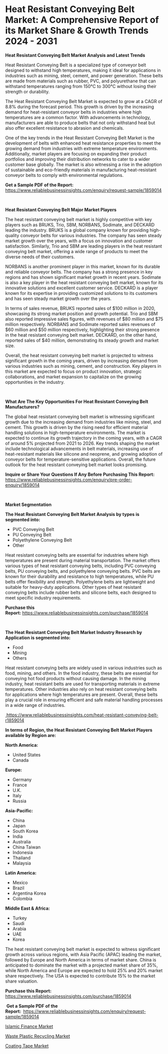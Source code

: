 <p><h1>Heat Resistant Conveying Belt Market: A Comprehensive Report of its Market Share & Growth Trends 2024 - 2031</h1></p><p><strong>Heat Resistant Conveying Belt Market Analysis and Latest Trends</strong></p>
<p><p>Heat Resistant Conveying Belt is a specialized type of conveyor belt designed to withstand high temperatures, making it ideal for applications in industries such as mining, steel, cement, and power generation. These belts are made from materials such as rubber, PVC, and polyurethane that can withstand temperatures ranging from 150°C to 300°C without losing their strength or durability.</p><p>The Heat Resistant Conveying Belt Market is expected to grow at a CAGR of 8.8% during the forecast period. This growth is driven by the increasing demand for heat-resistant conveyor belts in industries where high temperatures are a common factor. With advancements in technology, manufacturers are able to produce belts that not only withstand heat but also offer excellent resistance to abrasion and chemicals.</p><p>One of the key trends in the Heat Resistant Conveying Belt Market is the development of belts with enhanced heat resistance properties to meet the growing demand from industries with extreme temperature environments. Additionally, market players are focusing on expanding their product portfolios and improving their distribution networks to cater to a wider customer base globally. The market is also witnessing a rise in the adoption of sustainable and eco-friendly materials in manufacturing heat-resistant conveyor belts to comply with environmental regulations.</p></p>
<p><strong>Get a Sample PDF of the Report:&nbsp;</strong> <a href="https://www.reliablebusinessinsights.com/enquiry/request-sample/1859014">https://www.reliablebusinessinsights.com/enquiry/request-sample/1859014</a></p>
<p>&nbsp;</p>
<p><strong>Heat Resistant Conveying Belt Major Market Players</strong></p>
<p><p>The heat resistant conveying belt market is highly competitive with key players such as BRUKS, Trio, SBM, NORBANS, Sodimate, and DECKARD leading the industry. BRUKS is a global company known for providing high-quality conveyor belts for various industries. The company has seen steady market growth over the years, with a focus on innovation and customer satisfaction. Similarly, Trio and SBM are leading players in the heat resistant conveying belt market, offering a wide range of products to meet the diverse needs of their customers.</p><p>NORBANS is another prominent player in this market, known for its durable and reliable conveyor belts. The company has a strong presence in key regions and has shown significant market growth in recent years. Sodimate is also a key player in the heat resistant conveying belt market, known for its innovative solutions and excellent customer service. DECKARD is a player known for its expertise in providing customized solutions to its customers and has seen steady market growth over the years.</p><p>In terms of sales revenue, BRUKS reported sales of $100 million in 2020, showcasing its strong market position and growth potential. Trio and SBM also reported impressive sales figures, with revenues of $80 million and $75 million respectively. NORBANS and Sodimate reported sales revenues of $60 million and $50 million respectively, highlighting their strong presence in the heat resistant conveying belt market. DECKARD, on the other hand, reported sales of $40 million, demonstrating its steady growth and market size.</p><p>Overall, the heat resistant conveying belt market is projected to witness significant growth in the coming years, driven by increasing demand from various industries such as mining, cement, and construction. Key players in this market are expected to focus on product innovation, strategic collaborations, and market expansion to capitalize on the growing opportunities in the industry.</p></p>
<p>&nbsp;</p>
<p><strong>What Are The Key Opportunities For Heat Resistant Conveying Belt Manufacturers?</strong></p>
<p><p>The global heat resistant conveying belt market is witnessing significant growth due to the increasing demand from industries like mining, steel, and cement. This growth is driven by the rising need for efficient material handling solutions in high-temperature environments. The market is expected to continue its growth trajectory in the coming years, with a CAGR of around 5% projected from 2021 to 2026. Key trends shaping the market include technological advancements in belt materials, increasing use of heat-resistant materials like silicone and neoprene, and growing adoption of conveyor belts for temperature-sensitive applications. Overall, the future outlook for the heat resistant conveying belt market looks promising.</p></p>
<p><strong>Inquire or Share Your Questions If Any Before Purchasing This Report:</strong> <a href="https://www.reliablebusinessinsights.com/enquiry/pre-order-enquiry/1859014">https://www.reliablebusinessinsights.com/enquiry/pre-order-enquiry/1859014</a></p>
<p>&nbsp;</p>
<p><strong>Market Segmentation</strong></p>
<p><strong>The Heat Resistant Conveying Belt Market Analysis by types is segmented into:</strong></p>
<p><ul><li>PVC Conveying Belt</li><li>PU Conveying Belt</li><li>Polyethylene Conveying Belt</li><li>Other</li></ul></p>
<p><p>Heat resistant conveying belts are essential for industries where high temperatures are present during material transportation. The market offers various types of heat resistant conveying belts, including PVC conveying belts, PU conveying belts, and polyethylene conveying belts. PVC belts are known for their durability and resistance to high temperatures, while PU belts offer flexibility and strength. Polyethylene belts are lightweight and suitable for heavy-duty applications. Other types of heat resistant conveying belts include rubber belts and silicone belts, each designed to meet specific industry requirements.</p></p>
<p><strong>Purchase this Report:&nbsp;</strong><a href="https://www.reliablebusinessinsights.com/purchase/1859014">https://www.reliablebusinessinsights.com/purchase/1859014</a></p>
<p>&nbsp;</p>
<p><strong>The Heat Resistant Conveying Belt Market Industry Research by Application is segmented into:</strong></p>
<p><ul><li>Food</li><li>Mining</li><li>Others</li></ul></p>
<p><p>Heat resistant conveying belts are widely used in various industries such as food, mining, and others. In the food industry, these belts are essential for conveying hot food products without causing damage. In the mining industry, heat resistant belts are used for transporting materials in extreme temperatures. Other industries also rely on heat resistant conveying belts for applications where high temperatures are present. Overall, these belts play a crucial role in ensuring efficient and safe material handling processes in a wide range of industries.</p></p>
<p><a href="https://www.reliablebusinessinsights.com/heat-resistant-conveying-belt-r1859014">&nbsp;https://www.reliablebusinessinsights.com/heat-resistant-conveying-belt-r1859014</a></p>
<p><strong>In terms of Region, the Heat Resistant Conveying Belt Market Players available by Region are:</strong></p>
<p>
    <p> <strong> North America: </strong>
        <ul>
            <li>United States</li>
            <li>Canada</li>
        </ul>
        </p> 
    <p> <strong> Europe: </strong>
        <ul>
            <li>Germany</li>
            <li>France</li>
            <li>U.K.</li>
            <li>Italy</li>
            <li>Russia</li>
        </ul>
        </p> 
    <p> <strong> Asia-Pacific: </strong>
        <ul>
            <li>China</li>
            <li>Japan</li>
            <li>South Korea</li>
            <li>India</li>
            <li>Australia</li>
            <li>China Taiwan</li>
            <li>Indonesia</li>
            <li>Thailand</li>
            <li>Malaysia</li>
        </ul>
        </p> 
    <p> <strong> Latin America: </strong>
        <ul>
            <li>Mexico</li>
            <li>Brazil</li>
            <li>Argentina Korea</li>
            <li>Colombia</li>
        </ul>
        </p> 
    <p> <strong> Middle East & Africa: </strong>
        <ul>
            <li>Turkey</li>
            <li>Saudi</li>
            <li>Arabia</li>
            <li>UAE</li>
            <li>Korea</li>
        </ul>
    </p>
    </p>
<p><p>The heat resistant conveying belt market is expected to witness significant growth across various regions, with Asia Pacific (APAC) leading the market, followed by Europe and North America in terms of market share. China is anticipated to dominate the market with a projected market share of 35%, while North America and Europe are expected to hold 25% and 20% market share respectively. The USA is expected to contribute 15% to the market share valuation.</p></p>
<p><strong>Purchase this Report: </strong><a href="https://www.reliablebusinessinsights.com/purchase/1859014">https://www.reliablebusinessinsights.com/purchase/1859014</a></p>
<p>&nbsp;<strong>Get a Sample PDF of the Report:&nbsp;&nbsp;</strong><a href="https://www.reliablebusinessinsights.com/enquiry/request-sample/1859014">https://www.reliablebusinessinsights.com/enquiry/request-sample/1859014</a></p>
<p><strong></strong></p>
<p><p><a href="https://github.com/biheemgalvinlouises6hokrh3h/Market-Research-Report-List-3/blob/main/islamic-finance-market.md">Islamic Finance Market</a></p><p><a href="https://medium.com/@tigerlookbaliw/emerging-trends-in-waste-plastic-recycling-market-global-outlook-and-future-prospects-from-2024-358a2dba0e4d">Waste Plastic Recycling Market</a></p><p><a href="https://medium.com/@valroy852472024/coating-tape-market-share-and-new-trends-analysis-by-its-type-application-end-use-and-forecast-e8979bb45e77">Coating Tape Market</a></p></p>
